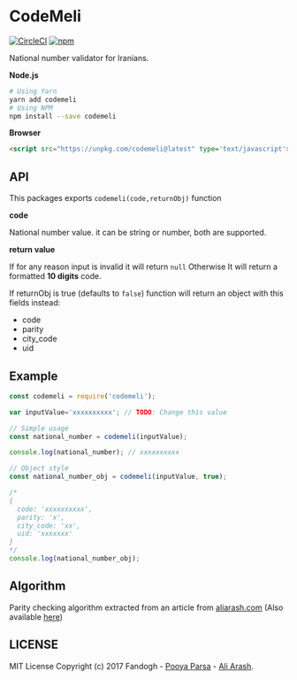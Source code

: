 # CodeMeli
[![CircleCI](https://img.shields.io/circleci/project/github/fandogh/codemeli.svg?style=flat-square)](https://circleci.com/gh/fandogh/codemeli)
[![npm](https://img.shields.io/npm/v/codemeli.svg?style=flat-square)](https://www.npmjs.com/package/codemeli)

National number validator for Iranians.

**Node.js**

```bash
# Using Yarn
yarn add codemeli
# Using NPM
npm install --save codemeli
```

**Browser**

```html
<script src="https://unpkg.com/codemeli@latest" type='text/javascript'></script> 
```

## API
This packages exports `codemeli(code,returnObj)` function

**code**

National number value. it can be string or number, both are supported.

**return value**

If for any reason input is invalid it will return `null` Otherwise It will return a formatted **10 digits** code.

If returnObj is true (defaults to `false`) function will return an object with this fields instead:
- code
- parity
- city_code
- uid

## Example

```js
const codemeli = require('codemeli');

var inputValue='xxxxxxxxxx'; // TODO: Change this value

// Simple usage
const national_number = codemeli(inputValue);

console.log(national_number); // xxxxxxxxxx

// Object style
const national_number_obj = codemeli(inputValue, true);

/*
{
  code: 'xxxxxxxxxx',
  parity: 'x',
  city_code: 'xx',
  uid: 'xxxxxxx' 
}
*/
console.log(national_number_obj);
``` 

## Algorithm
Parity checking algorithm extracted from an article from [aliarash.com](http://www.aliarash.com/article/codemeli/codemeli.htm)
(Also available [here](https://fandogh.github.io/codemeli/codemeli.html))

## LICENSE
MIT License Copyright (c) 2017 Fandogh - [Pooya Parsa](mailto:pooya@pi0.ir) - [Ali Arash](mailto:admin@aliarash.com).
